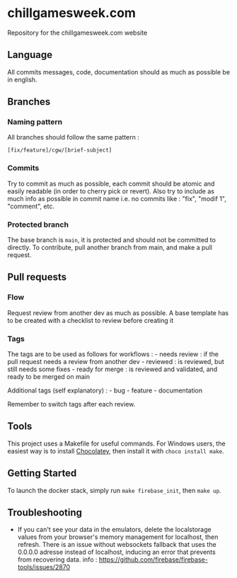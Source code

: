 # chillgamesweek.com
Repository for the chillgamesweek.com website

## Language
All commits messages, code, documentation should as much as possible be in english.

## Branches
### Naming pattern
All branches should follow the same pattern :
```
[fix/feature]/cgw/[brief-subject]
```

### Commits
Try to commit as much as possible, each commit should be atomic and easily readable (in order to cherry pick or revert).
Also try to include as much info as possible in commit name i.e. no commits like : "fix", "modif 1", "comment", etc.
### Protected branch
The base branch is `main`, it is protected and should not be committed to directly. To contribute, pull another branch from main, and make a pull request.

## Pull requests
### Flow
Request review from another dev as much as possible. A base template has to be created with a checklist to review before creating it

### Tags
The tags are to be used as follows for workflows :
    - needs review : if the pull request needs a review from another dev
    - reviewed : is reviewed, but still needs some fixes
    - ready for merge : is reviewed and validated, and ready to be merged on main

Additional tags (self explanatory) :
    - bug
    - feature
    - documentation

Remember to switch tags after each review.

## Tools

This project uses a Makefile for useful commands. For Windows users, the easiest way is to install [Chocolatey](https://chocolatey.org/install), then install it with `choco install make`.

## Getting Started

To launch the docker stack, simply run `make firebase_init`, then `make up`.

## Troubleshooting

- If you can't see your data in the emulators, delete the localstorage values from your browser's memory management for localhost, then refresh. There is an issue without websockets fallback that uses the 0.0.0.0 adresse instead of localhost, inducing an error that prevents from recovering data. info : https://github.com/firebase/firebase-tools/issues/2870
